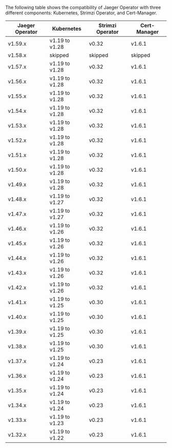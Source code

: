 The following table shows the compatibility of Jaeger Operator with three different components: Kubernetes, Strimzi Operator, and Cert-Manager.

| Jaeger Operator | Kubernetes      | Strimzi Operator   | Cert-Manager |
|-----------------|-----------------|--------------------|--------------|
| v1.59.x         | v1.19 to v1.28  | v0.32              | v1.6.1       |
| v1.58.x         | skipped         | skipped            | skipped      |
| v1.57.x         | v1.19 to v1.28  | v0.32              | v1.6.1       |
| v1.56.x         | v1.19 to v1.28  | v0.32              | v1.6.1       |
| v1.55.x         | v1.19 to v1.28  | v0.32              | v1.6.1       |
| v1.54.x         | v1.19 to v1.28  | v0.32              | v1.6.1       |
| v1.53.x         | v1.19 to v1.28  | v0.32              | v1.6.1       |
| v1.52.x         | v1.19 to v1.28  | v0.32              | v1.6.1       |
| v1.51.x         | v1.19 to v1.28  | v0.32              | v1.6.1       |
| v1.50.x         | v1.19 to v1.28  | v0.32              | v1.6.1       |
| v1.49.x         | v1.19 to v1.28  | v0.32              | v1.6.1       |
| v1.48.x         | v1.19 to v1.27  | v0.32              | v1.6.1       |
| v1.47.x         | v1.19 to v1.27  | v0.32              | v1.6.1       |
| v1.46.x         | v1.19 to v1.26  | v0.32              | v1.6.1       |
| v1.45.x         | v1.19 to v1.26  | v0.32              | v1.6.1       |
| v1.44.x         | v1.19 to v1.26  | v0.32              | v1.6.1       |
| v1.43.x         | v1.19 to v1.26  | v0.32              | v1.6.1       |
| v1.42.x         | v1.19 to v1.26  | v0.32              | v1.6.1       |
| v1.41.x         | v1.19 to v1.25  | v0.30              | v1.6.1       |
| v1.40.x         | v1.19 to v1.25  | v0.30              | v1.6.1       |
| v1.39.x         | v1.19 to v1.25  | v0.30              | v1.6.1       |
| v1.38.x         | v1.19 to v1.25  | v0.30              | v1.6.1       |
| v1.37.x         | v1.19 to v1.24  | v0.23              | v1.6.1       |
| v1.36.x         | v1.19 to v1.24  | v0.23              | v1.6.1       |
| v1.35.x         | v1.19 to v1.24  | v0.23              | v1.6.1       |
| v1.34.x         | v1.19 to v1.24  | v0.23              | v1.6.1       |
| v1.33.x         | v1.19 to v1.23  | v0.23              | v1.6.1       |
| v1.32.x         | v1.19 to v1.22  | v0.23              | v1.6.1       |
